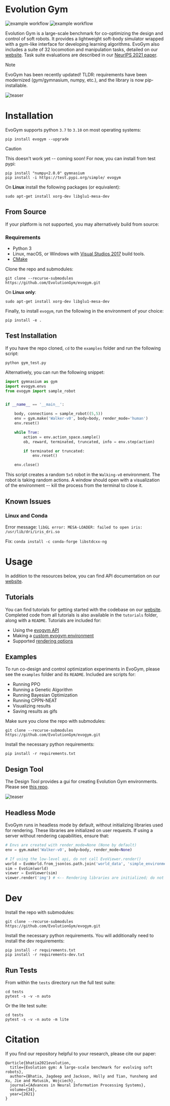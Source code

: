 # Evolution Gym

![example workflow](https://github.com/EvolutionGym/evogym/actions/workflows/wheels.yml/badge.svg)
![example workflow](https://github.com/EvolutionGym/evogym/actions/workflows/test.yml/badge.svg)

Evolution Gym is a large-scale benchmark for co-optimizing the design and control of soft robots. It provides a lightweight soft-body simulator wrapped with a gym-like interface for developing learning algorithms. EvoGym also includes a suite of 32 locomotion and manipulation tasks, detailed on our [website](https://evolutiongym.github.io/all-tasks). Task suite evaluations are described in our [NeurIPS 2021 paper](https://arxiv.org/pdf/2201.09863).

> [!NOTE]
> EvoGym has been recently updated! TLDR: requirements have been modernized (gym/gymnasium, numpy, etc.), and the library is now pip-installable.

[//]: # (<img src="https://github.com/EvolutionGym/evogym/blob/main/images/teaser.gif" alt="teaser" width="800"/>)
![teaser](https://github.com/EvolutionGym/evogym/blob/main/images/teaser.gif)

# Installation

EvoGym supports python `3.7` to `3.10` on most operating systems:

```shell
pip install evogym --upgrade
```

> [!CAUTION]
> This doesn't work yet -- coming soon! For now, you can install from test pypi:
> ```shell
> pip install "numpy<2.0.0" gymnasium
> pip install -i https://test.pypi.org/simple/ evogym
> ```

On **Linux** install the following packages (or equivalent):

```shell
sudo apt-get install xorg-dev libglu1-mesa-dev
```

## From Source

If your platform is not supported, you may alternatively build from source:

### Requirements

* Python 3
* Linux, macOS, or Windows with [Visual Studios 2017](https://visualstudio.microsoft.com/vs/older-downloads/) build tools.
* [CMake](https://cmake.org/download/)

Clone the repo and submodules:

```shell
git clone --recurse-submodules https://github.com/EvolutionGym/evogym.git
```

On **Linux only**:

```shell
sudo apt-get install xorg-dev libglu1-mesa-dev
```

Finally, to install `evogym`, run the following in the environment of your choice:

```shell
pip install -e .
```

## Test Installation

If you have the repo cloned, `cd` to the `examples` folder and run the following script:

```shell
python gym_test.py
```

Alternatively, you can run the following snippet:

```python
import gymnasium as gym
import evogym.envs
from evogym import sample_robot


if __name__ == '__main__':

    body, connections = sample_robot((5,5))
    env = gym.make('Walker-v0', body=body, render_mode='human')
    env.reset()

    while True:
        action = env.action_space.sample()
        ob, reward, terminated, truncated, info = env.step(action)

        if terminated or truncated:
            env.reset()

    env.close()
```

This script creates a random `5x5` robot in the `Walking-v0` environment. The robot is taking random actions. A window should open with a visualization of the environment -- kill the process from the terminal to close it.

## Known Issues

### Linux and Conda

Error message: `libGL error: MESA-LOADER: failed to open iris: /usr/lib/dri/iris_dri.so`

Fix: `conda install -c conda-forge libstdcxx-ng`

</details>

# Usage

In addition to the resources below, you can find API documentation on our [website](https://evolutiongym.github.io/documentation).

## Tutorials

You can find tutorials for getting started with the codebase on our [website](https://evolutiongym.github.io/tutorials). Completed code from all tutorials is also available in the `tutorials` folder, along with a `README`. Tutorials are included for:
- Using the [evogym API](https://evolutiongym.github.io/tutorials/basic-api.html)
- Making a [custom evogym environment](https://evolutiongym.github.io/tutorials/new-env.html)
- Supported [rendering options](https://github.com/EvolutionGym/evogym/blob/main/tutorials/rendering_options.py)

## Examples

To run co-design and control optimization experiments in EvoGym, please see the `examples` folder and its `README`. Included are scripts for:
- Running PPO
- Running a Genetic Algorithm
- Running Bayesian Optimization
- Running CPPN-NEAT
- Visualizing results
- Saving results as gifs

Make sure you clone the repo with submodules:

```shell
git clone --recurse-submodules https://github.com/EvolutionGym/evogym.git
```

Install the necessary python requirements:
```shell
pip install -r requirements.txt
```

## Design Tool

The Design Tool provides a gui for creating Evolution Gym environments. Please see [this repo](https://github.com/EvolutionGym/evogym-design-tool).

[//]: # (<img src="images/teaser.gif" alt="teaser" width="800"/>)
![teaser](images/design-tool.gif)

## Headless Mode

EvoGym runs in headless mode by default, without initializing libraries used for rendering.
These libraries are initialized on user requests. If using a server without rendering capabilities, ensure that:

```python
# Envs are created with render_mode=None (None by default)
env = gym.make('Walker-v0', body=body, render_mode=None)
```

```python
# If using the low-level api, do not call EvoViewer.render()
world = EvoWorld.from_json(os.path.join('world_data', 'simple_environment.json'))
sim = EvoSim(world)
viewer = EvoViewer(sim)
viewer.render('img') # <-- Rendering libraries are initialized; do not call this
```

# Dev

Install the repo with submodules:

```shell
git clone --recurse-submodules https://github.com/EvolutionGym/evogym.git
```

Install the necessary python requirements. You will additionally need to install the dev requirements:
```shell
pip install -r requirements.txt
pip install -r requirements-dev.txt
```

## Run Tests

From within the `tests` directory run the full test suite:

```shell
cd tests
pytest -s -v -n auto
```

Or the lite test suite:


```shell
cd tests
pytest -s -v -n auto -m lite
```

# Citation

If you find our repository helpful to your research, please cite our paper:

```
@article{bhatia2021evolution,
  title={Evolution gym: A large-scale benchmark for evolving soft robots},
  author={Bhatia, Jagdeep and Jackson, Holly and Tian, Yunsheng and Xu, Jie and Matusik, Wojciech},
  journal={Advances in Neural Information Processing Systems},
  volume={34},
  year={2021}
}
```
